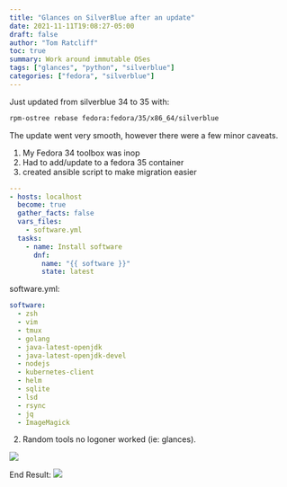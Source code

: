 ```yaml
---
title: "Glances on SilverBlue after an update"
date: 2021-11-11T19:08:27-05:00
draft: false
author: "Tom Ratcliff"
toc: true
summary: Work around immutable OSes
tags: ["glances", "python", "silverblue"]
categories: ["fedora", "silverblue"]
---
```



Just updated from silverblue 34 to 35 with:

```bash
rpm-ostree rebase fedora:fedora/35/x86_64/silverblue
```

The update went very smooth, however there were a few minor caveats.

1. My Fedora 34 toolbox was inop
 1. Had to add/update to a fedora 35 container
 1. created ansible script to make migration easier

```yaml
---
- hosts: localhost
  become: true
  gather_facts: false
  vars_files:
    - software.yml
  tasks:
    - name: Install software
      dnf:
        name: "{{ software }}"
        state: latest
```
software.yml:
```yaml
software:
  - zsh
  - vim
  - tmux
  - golang
  - java-latest-openjdk
  - java-latest-openjdk-devel
  - nodejs
  - kubernetes-client
  - helm
  - sqlite
  - lsd
  - rsync
  - jq
  - ImageMagick
```

2) Random tools no logoner worked (ie: glances).

![](https://imgur.com/B7IoVKr.png)

End Result:
![](https://imgur.com/bue8k3F.png)
